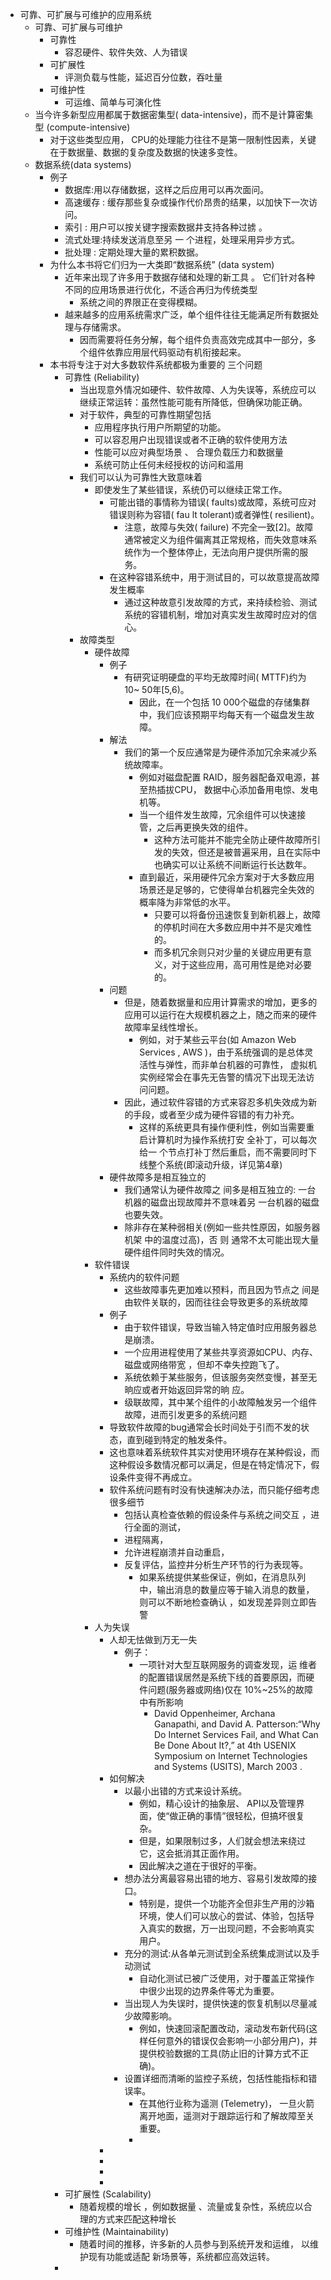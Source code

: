 - 可靠、可扩展与可维护的应用系统
	- 可靠、可扩展与可维护
		- 可靠性
			- 容忍硬件、软件失效、人为错误
		- 可扩展性
			- 评测负载与性能，延迟百分位数，吞吐量
		- 可维护性
			- 可运维、简单与可演化性
	- 当今许多新型应用都属于数据密集型( data-intensive)，而不是计算密集型 (compute-intensive)
		- 对于这些类型应用， CPU的处理能力往往不是第一限制性因素，关键在于数据量、数据的复杂度及数据的快速多变性。
	- 数据系统(data systems)
		- 例子
			- 数据库:用以存储数据，这样之后应用可以再次面问。
			- 高速缓存 : 缓存那些复杂或操作代价昂贵的结果，以加快下一次访问。
			- 索引 : 用户可以按关键字搜索数据井支持各种过掳 。
			- 流式处理:持续发送消息至另 一 个进程，处理采用异步方式。
			- 批处理 : 定期处理大量的累积数据。
		- 为什么本书将它们归为一大类即“数据系统” (data system)
			- 近年来出现了许多用于数据存储和处理的新工具 。 它们针对各种不同的应用场景进行优化，不适合再归为传统类型
				- 系统之间的界限正在变得模糊。
			- 越来越多的应用系统需求广泛，单个组件往往无能满足所有数据处理与存储需求。
				- 因而需要将任务分解，每个组件负责高效完成其中一部分，多个组件依靠应用层代码驱动有机衔接起来。
		- 本书将专注于对大多数软件系统都极为重要的 三个问题
			- 可靠性 (Reliability)
				- 当出现意外情况如硬件、软件故障、人为失误等，系统应可以继续正常运转：虽然性能可能有所降低，但确保功能正确。
				- 对于软件，典型的可靠性期望包括
					- 应用程序执行用户所期望的功能。
					- 可以容忍用户出现错误或者不正确的软件使用方法
					- 性能可以应对典型场景 、 合理负载压力和数据量
					- 系统可防止任何未经授权的访问和滥用
				- 我们可以认为可靠性大致意味着
					- 即使发生了某些错误，系统仍可以继续正常工作。
						- 可能出错的事情称为错误( faults)或故障，系统可应对错误则称为容错( fau lt­ tolerant)或者弹性( resilient)。
							- 注意，故障与失效( failure) 不完全一致[2]。故障通常被定义为组件偏离其正常规格，而失效意味系统作为一个整体停止，无法向用户提供所需的服务。
						- 在这种容错系统中，用于测试目的，可以故意提高故障发生概率
							- 通过这种故意引发故障的方式，来持续检验、测试系统的容错机制，增加对真实发生故障时应对的信心。
				- 故障类型
					- 硬件故障
						- 例子
							- 有研究证明硬盘的平均无故障时间( MTTF)约为 10~ 50年[5,6)。
								- 因此，在一个包括 10 000个磁盘的存储集群中，我们应该预期平均每天有一个磁盘发生故障。
						- 解法
							- 我们的第一个反应通常是为硬件添加冗余来减少系统故障率。
								- 例如对磁盘配置 RAID，服务器配备双电源，甚至热插拔CPU， 数据中心添加备用电惊、发电机等。
								- 当一个组件发生故障，冗余组件可以快速接管，之后再更换失效的组件。
									- 这种方法可能并不能完全防止硬件故障所引发的失效，但还是被普遍采用，且在实际中也确实可以让系统不间断运行长达数年。
								- 直到最近，采用硬件冗余方案对于大多数应用场景还是足够的，它使得单台机器完全失效的概率降为非常低的水平。
									- 只要可以将备份迅速恢复到新机器上，故障的停机时间在大多数应用中并不是灾难性的。
									- 而多机冗余则只对少量的关键应用更有意义，对于这些应用，高可用性是绝对必要的。
						- 问题
							- 但是，随着数据量和应用计算需求的增加，更多的应用可以运行在大规模机器之上，随之而来的硬件故障率呈线性增长。
								- 例如，对于某些云平台(如 Amazon Web Services , AWS )，由于系统强调的是总体灵活性与弹性，而非单台机器的可靠性， 虚拟机实例经常会在事先无告警的情况下出现无法访问问题。
							- 因此，通过软件容错的方式来容忍多机失效成为新的手段，或者至少成为硬件容错的有力补充。
								- 这样的系统更具有操作便利性，例如当需要重启计算机时为操作系统打安 全补丁，可以每次给一 个节点打补丁然后重启，而不需要同时下线整个系统(即滚动升级，详见第4章)
						- 硬件故障多是相互独立的
							- 我们通常认为硬件故障之 间多是相互独立的: 一台机器的磁盘出现故障并不意味着另 一台机器的磁盘也要失效。
							- 除非存在某种弱相关(例如一些共性原因，如服务器机架 中的温度过高)，否 则 通常不太可能出现大量硬件组件同时失效的情况。
					- 软件错误
						- 系统内的软件问题
							- 这些故障事先更加难以预料，而且因为节点之 间是由软件关联的，因而往往会导致更多的系统故障
						- 例子
							- 由于软件错误，导致当输入特定值时应用服务器总是崩溃。
							- 一个应用进程使用了某些共享资源如CPU、内存、磁盘或网络带宽 ，但却不幸失控跑飞了。
							- 系统依赖于某些服务，但该服务突然变慢，甚至无晌应或者开始返回异常的晌
							  应。
							- 级联故障，其中某个组件的小故障触发另一个组件故障，进而引发更多的系统问题
						- 导致软件故障的bug通常会长时间处于引而不发的状态，直到碰到特定的触发条件。
						- 这也意味着系统软件其实对使用环境存在某种假设，而这种假设多数情况都可以满足，但是在特定情况下，假设条件变得不再成立。
						- 软件系统问题有时没有快速解决办法，而只能仔细考虑很多细节
							- 包括认真检查依赖的假设条件与系统之间交互 ，进行全面的测试，
							- 进程隔离，
							- 允许进程崩溃并自动重启，
							- 反复评估，监控井分析生产环节的行为表现等。
								- 如果系统提供某些保证，例如，在消息队列中，输出消息的数量应等于输入消息的数量， 则可以不断地检查确认 ，如发现差异则立即告警
					- 人为失误
						- 人却无怯做到万无一失
							- 例子：
								- 一项针对大型互联网服务的调查发现，运 维者的配置错误居然是系统下线的首要原因，而硬件问题(服务器或网络)仅在 10%~25%的故障中有所影响
									- David Oppenheimer, Archana Ganapathi, and David A. Patterson:“Why Do Internet Services Fail, and What Can Be Done About It?,” at 4th USENIX Symposium on Internet Technologies and Systems (USITS), March 2003 .
						- 如何解决
							- 以最小出错的方式来设计系统。
								- 例如，精心设计的抽象层、 API以及管理界面，使“做正确的事情”很轻松，但搞坏很复杂。
								- 但是，如果限制过多，人们就会想法来绕过它，这会抵消其正面作用。
								- 因此解决之道在于很好的平衡。
							- 想办法分离最容易出错的地方、容易引发故障的接口。
								- 特别是，提供一个功能齐全但非生产用的沙箱环境，使人们可以放心的尝试、体验，包括导入真实的数据，万一出现问题，不会影响真实用户。
							- 充分的测试:从各单元测试到全系统集成测试以及手动测试
								- 自动化测试已被广泛使用，对于覆盖正常操作中很少出现的边界条件等尤为重要。
							- 当出现人为失误时，提供快速的恢复机制以尽量减少故障影响。
								- 例如，快速回滚配置改动，滚动发布新代码(这样任何意外的错误仅会影响一小部分用户)，并提供校验数据的工具(防止旧的计算方式不正确)。
							- 设置详细而清晰的监控子系统，包括性能指标和错误率。
								- 在其他行业称为遥测 (Telemetry)， 一旦火箭离开地面，遥测对于跟踪运行和了解故障至关重要。
								-
						-
						-
						-
						-
			- 可扩展性 (Scalability)
				- 随着规模的增长 ，例如数据量 、流量或复杂性，系统应以合理的方式来匹配这种增长
			- 可维护性 (Maintainability)
				- 随着时间的推移，许多新的人员参与到系统开发和运维， 以维护现有功能或适配 新场景等，系统都应高效运转。
			-